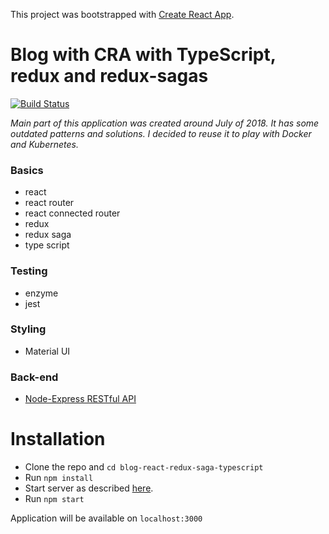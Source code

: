 This project was bootstrapped with [Create React App](https://github.com/facebookincubator/create-react-app).

# Blog with CRA with TypeScript, redux and redux-sagas

[![Build Status](https://travis-ci.com/macrusso/blog-react-redux-saga-typescript.svg?branch=master)](https://travis-ci.com/macrusso/blog-react-redux-saga-typescript)

_Main part of this application was created around July of 2018. It has some outdated patterns and solutions._
_I decided to reuse it to play with Docker and Kubernetes._

### Basics

- react
- react router
- react connected router
- redux
- redux saga
- type script

### Testing

- enzyme
- jest

### Styling

- Material UI

### Back-end

- [Node-Express RESTful API](https://github.com/macrusso/node-express-restful-api)

# Installation

- Clone the repo and `cd blog-react-redux-saga-typescript`
- Run `npm install`
- Start server as described [here](https://github.com/macrusso/node-express-restful-api).
- Run `npm start`

Application will be available on `localhost:3000`
